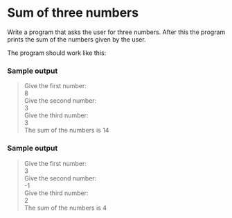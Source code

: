 # Sum of three numbers

Write a program that asks the user for three numbers. After this the program prints the sum of the numbers given by the user.

The program should work like this:
### Sample output

>Give the first number: <br>
>8 <br>
>Give the second number: <br>
>3 <br>
>Give the third number: <br>
>3 <br>
>The sum of the numbers is 14 <br>
### Sample output

>Give the first number: <br>
>3 <br>
>Give the second number: <br>
>-1 <br>
>Give the third number: <br>
>2 <br>
>The sum of the numbers is 4 <br>
